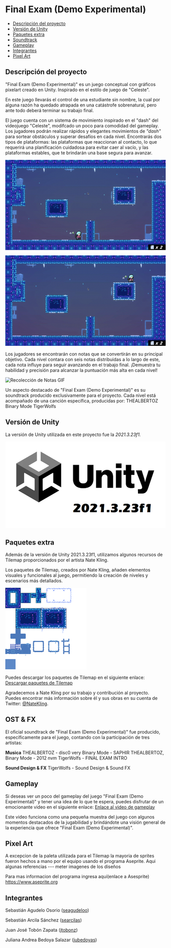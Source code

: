 # **Final Exam (Demo Experimental)**
- [Descripción del proyecto](#descripción-del-proyecto)
- [Versión de Unity](#versión-de-unity)
- [Paquetes extra](#paquetes-extra)
- [Soundtrack](#soundtrack)
- [Gameplay](#gameplay)
- [Integrantes](#integrantes)
- [Pixel Art](#pixelart)
  
## **Descripción del proyecto**

"Final Exam (Demo Experimental)" es un juego conceptual con gráficos pixelart creado en Unity. Inspirado en el estilo de juego de "Celeste".

En este juego llevarás el control de una estudiante sin nombre, la cual por alguna razón ha quedado atrapada en una catástrofe sobrenatural, pero ante todo deberá terminar su trabajo final.

El juego cuenta con un sistema de movimiento inspirado en el "dash" del videojuego "Celeste", modifcado un poco para comodidad del gameplay. Los jugadores podrán realizar rápidos y elegantes movimientos de *"dash"* para sortear obstáculos y superar desafíos en cada nivel. Encontrarás dos tipos de plataformas: las plataformas que reaccionan al contacto, lo que requerirá una planificación cuidadosa para evitar caer al vacío, y las plataformas estables, que te brindarán una base segura para avanzar.

![Dash GIF](https://github.com/searcilas/recursos/blob/49f04679f043b1b862dc1b735e2c2930f72f8678/gif1.gif)

![Sistema de Pantallas GIF](https://github.com/searcilas/recursos/blob/0f802a35e11fce488e610d788a9b9e6902dc0797/gif2.gif)

Los jugadores se encontrarán con notas que se convertirán en su principal objetivo. Cada nivel contara con seis notas distribuidas a lo largo de este, cada nota influye para seguir avanzando en el trabajo final. ¡Demuestra tu habilidad y precisión para alcanzar la puntuación más alta en cada nivel!

![Recolección de Notas GIF](https://github.com/searcilas/recursos/blob/0f802a35e11fce488e610d788a9b9e6902dc0797/gif3.gif)

Un aspecto destacado de "Final Exam (Demo Experimental)" es su soundtrack producido exclusivamente para el proyecto. Cada nivel está acompañado de una canción específica, producidas por:
THEALBERTOZ
Binary Mode
TigerWolfs

## **Versión de Unity**
La versión de Unity utilizada en este proyecto fue la *2021.3.23f1.*

![Unity Version](https://github.com/searcilas/recursos/blob/6b062e654de02395f1e5249b0e88794274f7485e/img2.png)

## **Paquetes extra**
Además de la versión de Unity 2021.3.23f1, utilizamos algunos recursos de Tilemap proporcionados por el artista Nate Kling.

Los paquetes de Tilemap, creados por Nate Kling, añaden elementos visuales y funcionales al juego, permitiendo la creación de niveles y escenarios más detallados.

![Imagen de Tilemap](https://github.com/searcilas/recursos/blob/4a39834be98db64b66663e5c8d94c3c06b3fb8b0/img1.png)

Puedes descargar los paquetes de Tilemap en el siguiente enlace: [Descargar paquetes de Tilemap](https://drive.google.com/file/d/1hNrC1vZqzQ7fjO3Q1qFxWe0PERl8dXDs/view)

Agradecemos a Nate Kling por su trabajo y contribución al proyecto. Puedes encontrar más información sobre él y sus obras en su cuenta de Twitter: [@NateKling](https://twitter.com/NateKling).

## **OST & FX**
El oficial soundtrack de "Final Exam (Demo Experimental)" fue producido, específicamente para el juego, contando con la participación de tres artistas:

**Musica**
THEALBERTOZ - disc0 very
Binary Mode - SAPHIR
THEALBERTOZ, Binary Mode - 2012 nvm
TigerWolfs - FINAL EXAM INTRO

**Sound Design & FX**
TigerWolfs - Sound Design & Sound FX

## **Gameplay**
Si deseas ver un poco del gameplay del juego "Final Exam (Demo Experimental)" y tener una idea de lo que te espera, puedes disfrutar de un emocionante video en el siguiente enlace: [Enlace al video de gameplay](https://www.youtube.com/watch?v=zyAvYdG2Tfk)

Este video funciona como una pequeña muestra del juego con algunos momentos destacados de la jugabilidad y brindándote una visión general de la experiencia que ofrece "Final Exam (Demo Experimental)".

## **Pixel Art**
A excepcion de la paleta utilizada para el Tilemap la mayoria de sprites fueron hechos a mano por el equipo usando el programa Aseprite.
Aqui algunas referencias
--- meter imagenes de los diseños

Para mas informacion del programa ingresa aquí(enlace a Asesprite) https://www.aseprite.org


## **Integrantes**
Sebastián Agudelo Osorio ([seagudeloo](mailto:seagudeloo@unal.edu.co))

Sebastián Arcila Sánchez ([searcilas](mailto:searcilas@unal.edu.co))

Juan José Tobón Zapata ([jtobonz](mailto:jtobonz@unal.edu.co))

Juliana Andrea Bedoya Salazar ([jubedoyas](mailto:jubedoyas@unal.edu.co))
